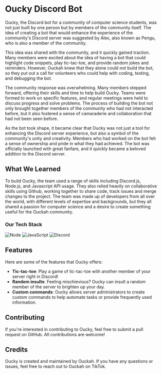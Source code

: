 # Oucky Discord Bot

Oucky, the Discord bot for a community of computer science students, was not just built by one person but by members of the community itself. The idea of creating a bot that would enhance the experience of the community's Discord server was suggested by Alex, also known as Pengu, who is also a member of the community.

This idea was shared with the community, and it quickly gained traction. Many members were excited about the idea of having a bot that could highlight code snippets, play tic-tac-toe, and provide random jokes and reminders. However, Ouckah knew that they alone could not build the bot, so they put out a call for volunteers who could help with coding, testing, and debugging the bot.

The community response was overwhelming. Many members stepped forward, offering their skills and time to help build Oucky. Teams were formed to work on specific features, and regular meetings were held to discuss progress and solve problems. The process of building the bot not only brought together members of the community who had not interacted before, but it also fostered a sense of camaraderie and collaboration that had not been seen before.

As the bot took shape, it became clear that Oucky was not just a tool for enhancing the Discord server experience, but also a symbol of the community's unity and creativity. Members who had worked on the bot felt a sense of ownership and pride in what they had achieved. The bot was officially launched with great fanfare, and it quickly became a beloved addition to the Discord server.

## What We Learned
To build Oucky, the team used a range of skills including Discord.js, Node.js, and Javascript API usage. They also relied heavily on collaborative skills using Github, working together to share code, track issues and merge changes to the project. The team was made up of developers from all over the world, with different levels of expertise and backgrounds, but they all shared a passion for computer science and a desire to create something useful for the Ouckah community.

### Our Tech Stack
![Node](https://img.shields.io/badge/Node.js-339933?style=for-the-badge&logo=nodedotjs&logoColor=white)
![JavaScript](https://img.shields.io/badge/-JavaScript-%23F7DF1C?style=flat-square&logo=javascript&logoColor=000000&labelColor=%23F7DF1C&color=%23FFCE5A)
![Discord](https://img.shields.io/badge/Discord-5865F2?style=for-the-badge&logo=discord&logoColor=white)


## Features

Here are some of the features that Oucky offers:

- **Tic-tac-toe**: Play a game of tic-tac-toe with another member of your server right in Discord!
- **Random insults**: Feeling mischievious? Oucky can insult a random member of the server to brighten up your day.
- **Custom commands**: Oucky allows server administrators to create custom commands to help automate tasks or provide frequently used information.

## Contributing

If you're interested in contributing to Oucky, feel free to submit a pull request on GitHub. All contributions are welcome!

## Credits

Oucky is created and maintained by Ouckah. If you have any questions or issues, feel free to reach out to Ouckah on TikTok.
